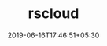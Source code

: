 ---
title: "rscloud"
date: 2019-06-16T17:46:51+05:30
type: "organisations"
org_name: "RStudio"
repo_desc: "API wrappers to the space and membership functions for rstudio.cloud"
repo_link: https://github.com/rstudio/rscloud
---